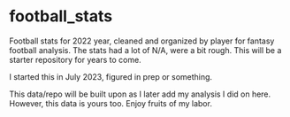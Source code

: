# football_stats


Football stats for 2022 year, cleaned and organized by player for fantasy football analysis. The stats had a lot of N/A, were a bit rough. This will be a starter repository for years to come. 


I started this in July 2023, figured in prep or something. 

This data/repo will be built upon as I later add my analysis I did on here. However, this data is yours too. Enjoy fruits of my labor. 
